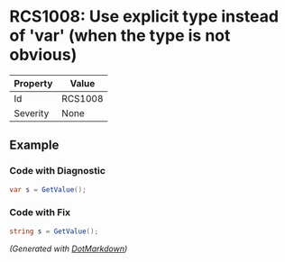 # RCS1008: Use explicit type instead of 'var' \(when the type is not obvious\)

| Property | Value   |
| -------- | ------- |
| Id       | RCS1008 |
| Severity | None    |

## Example

### Code with Diagnostic

```csharp
var s = GetValue();
```

### Code with Fix

```csharp
string s = GetValue();
```


*\(Generated with [DotMarkdown](http://github.com/JosefPihrt/DotMarkdown)\)*